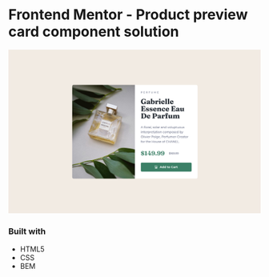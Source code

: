 # Frontend Mentor - Product preview card component solution

![](./final.png)

### Built with

- HTML5
- CSS
- BEM
